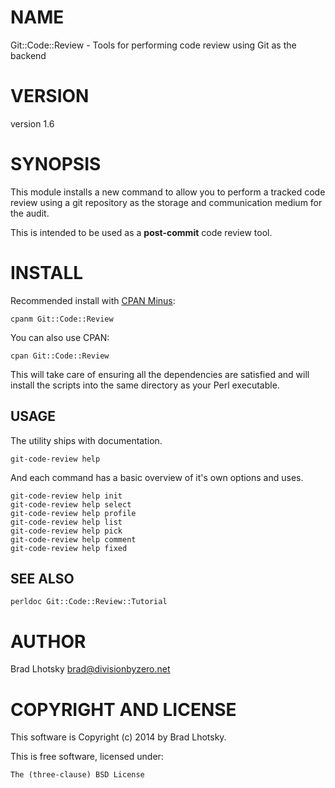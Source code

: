 # NAME

Git::Code::Review - Tools for performing code review using Git as the backend

# VERSION

version 1.6

# SYNOPSIS

This module installs a new command to allow you to perform a tracked code review
using a git repository as the storage and communication medium for the audit.

This is intended to be used as a __post-commit__ code review tool.

# INSTALL

Recommended install with [CPAN Minus](http://cpanmin.us):

    cpanm Git::Code::Review

You can also use CPAN:

    cpan Git::Code::Review

This will take care of ensuring all the dependencies are satisfied and will install the scripts into the same
directory as your Perl executable.

## USAGE

The utility ships with documentation.

    git-code-review help

And each command has a basic overview of it's own options and uses.

    git-code-review help init
    git-code-review help select
    git-code-review help profile
    git-code-review help list
    git-code-review help pick
    git-code-review help comment
    git-code-review help fixed

## SEE ALSO

    perldoc Git::Code::Review::Tutorial

# AUTHOR

Brad Lhotsky <brad@divisionbyzero.net>

# COPYRIGHT AND LICENSE

This software is Copyright (c) 2014 by Brad Lhotsky.

This is free software, licensed under:

    The (three-clause) BSD License
